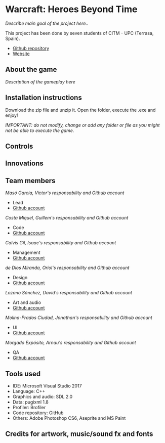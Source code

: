 ﻿# Warcraft: Heroes Beyond Time

_Describe main goal of the project here._.  

This project has been done by seven students of CITM - UPC (Terrasa, Spain).  

* [Github repository](https://github.com/SoftCactusTeam/Warcraft_Adventures)  
* [Website](https://softcactusteam.github.io/Warcraft_Adventures/)  

## About the game  

_Description of the gameplay here_  

## Installation instructions  

Download the zip file and unzip it. Open the folder, execute the .exe and enjoy!  

_IMPORTANT: do not modify, change or add any folder or file as you might not be able to execute the game._  

## Controls  


## Innovations  


## Team members  

_Masó Garcia, Víctor's responsability and Github account_  

* Lead  
* [Github account](https://github.com/nintervik)  

_Costa Miquel, Guillem's responsability and Github account_  

* Code  
* [Github account](https://github.com/DatBeQuiet)  

_Calvis Gil, Isaac's responsability and Github account_  

* Management  
* [Github account](https://github.com/isaaccalvis)  

_de Dios Miranda, Oriol's responsability and Github account_  
 
* Design  
* [Github account](https://github.com/orioldedios)  

_Lozano Sánchez, David's responsability and Github account_  

* Art and audio  
* [Github account](https://github.com/DavidTheMaaster)  

_Molina-Prados Ciudad, Jonathan's responsability and Github account_  

* UI  
* [Github account](https://github.com/Jony635)  

_Morgado Expósito, Arnau's responsability and Github account_  

* QA  
* [Github account](https://github.com/morgadoCV)  


## Tools used  
* IDE: Microsoft Visual Studio 2017  
* Language: C++  
* Graphics and audio: SDL 2.0  
* Data: pugixml 1.8  
* Profiler: Brofiler  
* Code repository: GitHub  
* Others: Adobe Photoshop CS6, Aseprite and MS Paint  

## Credits for artwork, music/sound fx and fonts  
